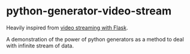 python-generator-video-stream
=====================

Heavily inspired from [video streaming with Flask](http://blog.miguelgrinberg.com/post/video-streaming-with-flask).

A demonstration of the power of python generators as a method to deal with
infinite stream of data.
